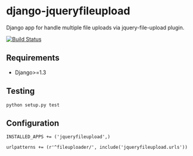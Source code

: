django-jqueryfileupload
=======================

Django app for handle multiple file uploads via jquery-file-upload plugin.

[![Build Status](https://travis-ci.org/witoi/django-jqueryfileupload.png?branch=master,develop)](https://travis-ci.org/witoi/django-jqueryfileupload)


## Requirements

* Django>=1.3

## Testing

    python setup.py test

## Configuration

    INSTALLED_APPS += ('jqueryfileupload',)

    urlpatterns += (r'^fileuploader/', include('jqueryfileupload.urls'))
